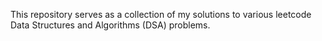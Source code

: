 This repository serves as a collection of my solutions to various leetcode Data Structures and Algorithms (DSA) problems.
